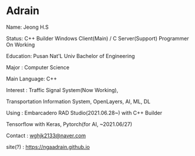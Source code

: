 # Adrain

Name: Jeong H.S

Status: C++ Builder Windows Client(Main) / C Server(Support) Programmer On Working

Education: Pusan Nat'L Univ Bachelor of Engineering

Major : Computer Science

Main Language: C++

Interest : Traffic Signal System(Now Working),

  Transportation Information System, OpenLayers, AI, ML, DL

Using : Embarcadero RAD Studio(2021.06.28~) with C++ Builder

  Tensorflow with Keras, Pytorch(for AI, ~2021.06/27)

Contact : wghjk2133@naver.com

site(?) : https://ngaadrain.github.io

